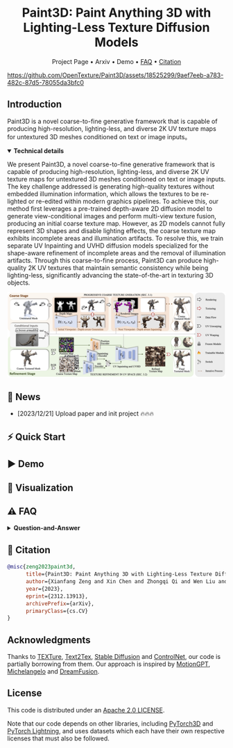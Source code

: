 

<div align="center">
    <h1> <a>Paint3D: Paint Anything 3D with Lighting-Less Texture Diffusion Models</a></h1>

<p align="center">
  <a >Project Page</a> •
  <a >Arxiv</a> •
  Demo •
  <a href="#️-faq">FAQ</a> •
  <a href="#-citation">Citation</a>
</p>

</div>


https://github.com/OpenTexture/Paint3D/assets/18525299/9aef7eeb-a783-482c-87d5-78055da3bfc0


##  Introduction

Paint3D is a novel coarse-to-fine generative framework that is capable of producing high-resolution, lighting-less, and diverse 2K UV texture maps for untextured 3D meshes conditioned on text or image inputs。

<details open="open">
    <summary><b>Technical details</b></summary>

We present Paint3D, a novel coarse-to-fine generative framework that is capable of producing high-resolution, lighting-less, and diverse 2K UV texture maps for untextured 3D meshes conditioned on text or image inputs. The key challenge addressed is generating high-quality textures without embedded illumination information, which allows the textures to be re-lighted or re-edited within modern graphics pipelines. To achieve this, our method first leverages a pre-trained depth-aware 2D diffusion model to generate view-conditional images and perform multi-view texture fusion, producing an initial coarse texture map. However, as 2D models cannot fully represent 3D shapes and disable lighting effects, the coarse texture map exhibits incomplete areas and illumination artifacts. To resolve this, we train separate UV Inpainting and UVHD diffusion models specialized for the shape-aware refinement of incomplete areas and the removal of illumination artifacts. Through this coarse-to-fine process, Paint3D can produce high-quality 2K UV textures that maintain semantic consistency while being lighting-less, significantly advancing the state-of-the-art in texturing 3D objects.

<img width="1194" alt="pipeline" src="./assets/images/pipeline.jpg">
</details>

## 🚩 News

- [2023/12/21] Upload paper and init project 🔥🔥🔥

## ⚡ Quick Start

<!-- <details>
  <summary><b>Setup and download</b></summary>

</details> -->

## ▶️ Demo

<!-- <details>
  <summary><b>Webui</b></summary>


</details> -->

## 👀 Visualization

## ⚠️ FAQ

<details> <summary><b>Question-and-Answer</b></summary>
    

</details>
</details>

## 📖 Citation
```bib
@misc{zeng2023paint3d,
      title={Paint3D: Paint Anything 3D with Lighting-Less Texture Diffusion Models},
      author={Xianfang Zeng and Xin Chen and Zhongqi Qi and Wen Liu and Zibo Zhao and Zhibin Wang and BIN FU and Yong Liu and Gang Yu},
      year={2023},
      eprint={2312.13913},
      archivePrefix={arXiv},
      primaryClass={cs.CV}
}
```



## Acknowledgments

Thanks to [TEXTure](https://github.com/TEXTurePaper/TEXTurePaper), 
[Text2Tex](https://github.com/daveredrum/Text2Tex), 
[Stable Diffusion](https://github.com/CompVis/stable-diffusion) and [ControlNet](https://github.com/lllyasviel/ControlNet), our code is partially borrowing from them. 
Our approach is inspired by [MotionGPT](https://github.com/OpenMotionLab/MotionGPT), [Michelangelo](https://neuralcarver.github.io/michelangelo/) and [DreamFusion](https://dreamfusion3d.github.io/).

## License

This code is distributed under an [Apache 2.0 LICENSE](LICENSE).

Note that our code depends on other libraries, including [PyTorch3D](https://pytorch3d.org/) and [PyTorch Lightning](https://lightning.ai/), and uses datasets which each have their own respective licenses that must also be followed.
